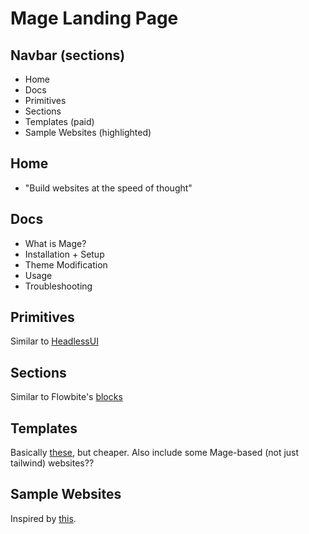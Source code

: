 # Mage Landing Page

## Navbar (sections)
- Home
- Docs
- Primitives
- Sections
- Templates (paid)
- Sample Websites (highlighted)

## Home
- "Build websites at the speed of thought"

## Docs
- What is Mage?
- Installation + Setup
- Theme Modification
- Usage
- Troubleshooting

## Primitives
Similar to [HeadlessUI](headlessui.com)

## Sections
Similar to Flowbite's [blocks](https://flowbite.com/blocks/)

## Templates
Basically [these](https://tailwindui.com/templates), but cheaper.
Also include some Mage-based (not just tailwind) websites??

## Sample Websites
Inspired by [this](https://tailwindcss.com/showcase).
